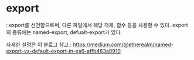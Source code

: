 # export
: export를 선언함으로써, 다른 파일에서 해당 객체, 함수 등을 사용할 수 있다.
 export의 종류에는 named-export, defualt-export가 있다.

자세한 설명은 이 블로그 참고 : https://medium.com/@etherealm/named-export-vs-default-export-in-es6-affb483a0910
